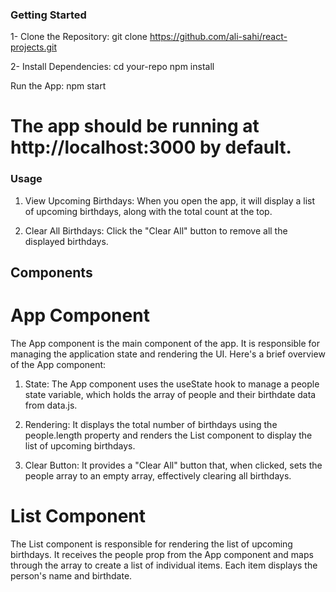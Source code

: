 ### Getting Started

1- Clone the Repository:
git clone https://github.com/ali-sahi/react-projects.git

2- Install Dependencies:
cd your-repo
npm install

Run the App:
npm start

# The app should be running at http://localhost:3000 by default.

### Usage

1. View Upcoming Birthdays: When you open the app, it will display a list of upcoming birthdays, along with the total count at the top.

2. Clear All Birthdays: Click the "Clear All" button to remove all the displayed birthdays.

## Components

# App Component

The App component is the main component of the app. It is responsible for managing the application state and rendering the UI. Here's a brief overview of the App component:

1. State: The App component uses the useState hook to manage a people state variable, which holds the array of people and their birthdate data from data.js.

2. Rendering: It displays the total number of birthdays using the people.length property and renders the List component to display the list of upcoming birthdays.

3. Clear Button: It provides a "Clear All" button that, when clicked, sets the people array to an empty array, effectively clearing all birthdays.

# List Component

The List component is responsible for rendering the list of upcoming birthdays. It receives the people prop from the App component and maps through the array to create a list of individual items. Each item displays the person's name and birthdate.
